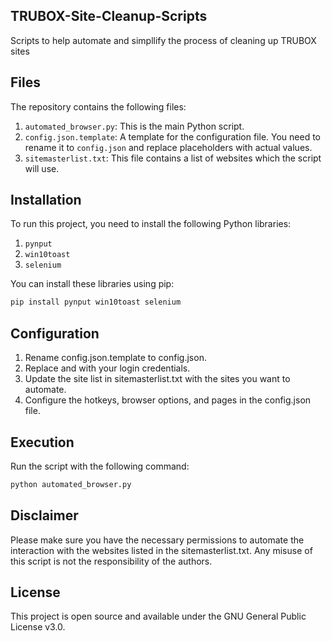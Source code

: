 ## TRUBOX-Site-Cleanup-Scripts

Scripts to help automate and simpllify the process of cleaning up TRUBOX sites

## Files

The repository contains the following files:

1. `automated_browser.py`: This is the main Python script.
2. `config.json.template`: A template for the configuration file. You need to rename it to `config.json` and replace placeholders with actual values.
3. `sitemasterlist.txt`: This file contains a list of websites which the script will use.

## Installation

To run this project, you need to install the following Python libraries:

1. `pynput`
2. `win10toast`
3. `selenium`

You can install these libraries using pip:

```bash
pip install pynput win10toast selenium
```

## Configuration

1. Rename config.json.template to config.json.
2. Replace <your-username> and <your-password> with your login credentials.
3. Update the site list in sitemasterlist.txt with the sites you want to automate.
4. Configure the hotkeys, browser options, and pages in the config.json file.

## Execution

Run the script with the following command:
```bash
python automated_browser.py
```

## Disclaimer

Please make sure you have the necessary permissions to automate the interaction with the websites listed in the sitemasterlist.txt. Any misuse of this script is not the responsibility of the authors.

## License

This project is open source and available under the GNU General Public License v3.0.
